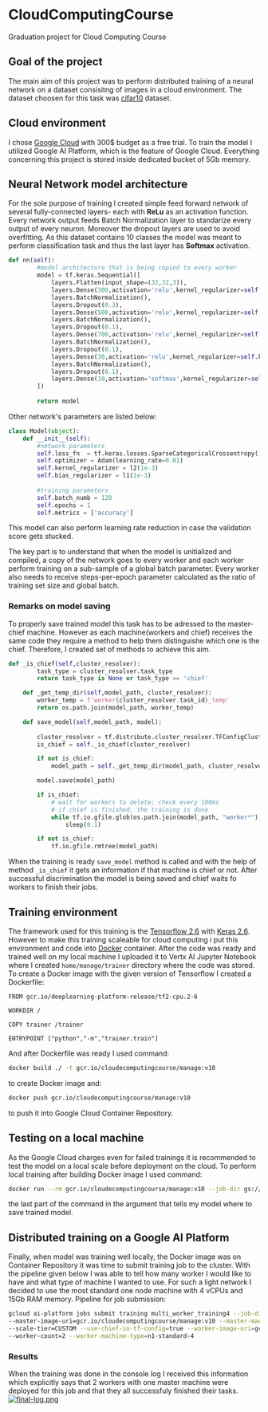 # CloudComputingCourse
Graduation project for Cloud Computing Course
## Goal of the project
The main aim of this project was to perform distributed training of a neural network on a dataset consisitng of images in a cloud environment. The dataset choosen for this task was [cifar10](https://www.cs.toronto.edu/~kriz/cifar.html) dataset.
## Cloud environment
I chose [Google Cloud](https://cloud.google.com/gcp?utm_source=google&utm_medium=cpc&utm_campaign=emea-pl-all-pl-bkws-all-all-trial-e-gcp-1011340&utm_content=text-ad-none-any-DEV_c-CRE_529432261649-ADGP_Hybrid%20%7C%20BKWS%20-%20EXA%20%7C%20Txt%20~%20GCP%20~%20General%23v2-KWID_43700060393215920-aud-412600777667%3Akwd-6458750523-userloc_9061066&utm_term=KW_google%20cloud-NET_g-PLAC_&gclid=Cj0KCQiAi9mPBhCJARIsAHchl1wGwqnnQ86dPcwqLEG7G9rLxNoifF-RLNMnJSX9FgDrRgRvNQE9_8EaAo6TEALw_wcB&gclsrc=aw.ds) with 300$ budget as a free trial. To train the model I utilized Google AI Platform, which is the feature of Google Cloud. Everything concerning this project is stored inside dedicated bucket of 5Gb memory.
## Neural Network model architecture
For the sole purpose of training I created simple feed forward network of several fully-connected layers- each with **ReLu** as an activation function. Every network output feeds Batch Normalization layer to standarize every output of every neuron. Moreover the dropout layers are used to avoid overfitting. As this dataset contains 10 classes the model was meant to perform classification task and thus the last layer has **Softmax** activation.
```python
def nn(self):
        #model architecture that is being copied to every worker
        model = tf.keras.Sequential([
            layers.Flatten(input_shape=(32,32,3)),
            layers.Dense(300,activation='relu',kernel_regularizer=self.kernel_regularizer,bias_regularizer=self.bias_regularizer),
            layers.BatchNormalization(),
            layers.Dropout(0.3),
            layers.Dense(500,activation='relu',kernel_regularizer=self.kernel_regularizer,bias_regularizer=self.bias_regularizer),
            layers.BatchNormalization(),
            layers.Dropout(0.1),
            layers.Dense(700,activation='relu',kernel_regularizer=self.kernel_regularizer,bias_regularizer=self.bias_regularizer),
            layers.BatchNormalization(),
            layers.Dropout(0.1),
            layers.Dense(30,activation='relu',kernel_regularizer=self.kernel_regularizer,bias_regularizer=self.bias_regularizer),
            layers.BatchNormalization(),
            layers.Dropout(0.1),
            layers.Dense(10,activation='softmax',kernel_regularizer=self.kernel_regularizer,bias_regularizer=self.bias_regularizer),
        ])
        
        return model
```
Other network's parameters are listed below:
```python
class Model(object):
    def __init__(self):
        #network parameters
        self.loss_fn  = tf.keras.losses.SparseCategoricalCrossentropy()
        self.optimizer = Adam(learning_rate=0.01)
        self.kernel_regularizer = l2(1e-3)
        self.bias_regularizer = l1(1e-3)
        
        #training parameters
        self.batch_numb = 128
        self.epochs = 1
        self.metrics = ['accuracy']
```
This model can also perform learning rate reduction in case the validation score gets stucked.

The key part is to understand that when the model is unitialized and compiled, a copy of the network goes to every worker and each worker perform training on a sub-sample of a global batch parameter. Every worker also needs to receive steps-per-epoch parameter calculated as the ratio of training set size and global batch. 
### Remarks on model saving
To properly save trained model this task has to be adressed to the master-chief machine. However as each machine(workers and chief) receives the same code they require a method to help them distinguishe which one is the chief. Therefore, I created set of methods to achieve this aim.
```python
def _is_chief(self,cluster_resolver):
        task_type = cluster_resolver.task_type
        return task_type is None or task_type == 'chief'

    def _get_temp_dir(self,model_path, cluster_resolver):
        worker_temp = f'worker{cluster_resolver.task_id}_temp'
        return os.path.join(model_path, worker_temp)

    def save_model(self,model_path, model):
        
        cluster_resolver = tf.distribute.cluster_resolver.TFConfigClusterResolver()
        is_chief = self._is_chief(cluster_resolver)

        if not is_chief:
            model_path = self._get_temp_dir(model_path, cluster_resolver)

        model.save(model_path)

        if is_chief:
            # wait for workers to delete; check every 100ms
            # if chief is finished, the training is done
            while tf.io.gfile.glob(os.path.join(model_path, "worker*")):
                sleep(0.1)

        if not is_chief:
            tf.io.gfile.rmtree(model_path)
```
When the training is ready ```save_model``` method is called and with the help of method ```_is_chief``` it gets an information if that machine is chief or not. After successful discrimination the model is being saved and chief waits fo workers to finish their jobs.
## Training environment
The framework used for this training is the [Tensorflow 2.6](https://www.tensorflow.org/) with [Keras 2.6](https://keras.io/). However to make this training scaleable for cloud computing i put this environment and code into [Docker](https://circleci.com/docker/?utm_source=google&utm_medium=sem&utm_campaign=sem-google-dg--emea-en-nbAuth-maxConv-auth-nb&utm_term=g_e-docker_c__rsa2_20210709&utm_content=sem-google-dg--emea-en-nbAuth-maxConv-auth-nb_keyword-text_rsa-docker_exact-&gclid=Cj0KCQiAi9mPBhCJARIsAHchl1yrK5JrteN-quD7u02l9fWlqOviW5VlvMmfsUnKVUqv8njzlMLhES4aAt02EALw_wcB) container. After the code was ready and trained well on my local machine I uploaded it to Vertx AI Jupyter Notebook where I created ```home/manage/trainer``` directory where the code was stored. To create a Docker image with the given version of Tensorflow I created a Dockerfile:
```docker
FROM gcr.io/deeplearning-platform-release/tf2-cpu.2-6

WORKDIR /

COPY trainer /trainer

ENTRYPOINT ["python","-m","trainer.train"]
```
And after Dockerfile was ready I used command:
```bash 
docker build ./ -t gcr.io/cloudecomputingcourse/manage:v10
``` 
to create Docker image and: 
```bash 
docker push gcr.io/cloudecomputingcourse/manage:v10
``` 
to push it into Google Cloud Container Repository.
## Testing on a local machine
As the Google Cloud charges even for failed trainings it is recommended to test the model on a local scale before deployment on the cloud. To perform local training after building Docker image I used command:
```bash
docker run --rm gcr.io/cloudecomputingcourse/manage:v10 --job-dir gs://cloudecomputingcourse/manage
```
the last part of the command in the argument that tells my model where to save trained model.
## Distributed training on a Google AI Platform
Finally, when model was training well locally, the Docker image was on Container Repository it was time to submit training job to the cluster. With the pipeline given below I was able to tell how many worker I would like to have and what type of machine I wanted to use. For such a light network I decided to use the most standard  one node machine with 4 vCPUs and 15Gb RAM memory.
Pipeline for job submission:
```bash
gcloud ai-platform jobs submit training multi_worker_training4 --job-dir=gs://network_bucket/manage \
--master-image-uri=gcr.io/cloudecomputingcourse/manage:v10 --master-machine-type=n1-standard-4 \
--scale-tier=CUSTOM --use-chief-in-tf-config=true --worker-image-uri=gcr.io/cloudecomputingcourse/manage:v10 \
--worker-count=2 --worker-machine-type=n1-standard-4
```
### Results
When the training was done in the console log I received this information which explicitly says that 2 workers with one master machine were deployed for this job and that they all successfuly finished their tasks.
[![final-log.png](https://i.postimg.cc/FKTbJBcT/final-log.png)](https://postimg.cc/KKg36Q0T)
